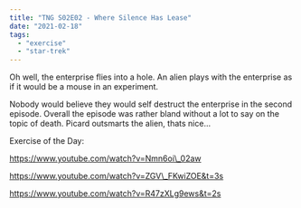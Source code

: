 ```yaml
---
title: "TNG S02E02 - Where Silence Has Lease"
date: "2021-02-18"
tags: 
  - "exercise"
  - "star-trek"
---
```


Oh well, the enterprise flies into a hole. An alien plays with the enterprise as if it would be a mouse in an experiment.

Nobody would believe they would self destruct the enterprise in the second episode. Overall the episode was rather bland without a lot to say on the topic of death. Picard outsmarts the alien, thats nice...

Exercise of the Day:

https://www.youtube.com/watch?v=Nmn6oi\_02aw

https://www.youtube.com/watch?v=ZGV\_FKwiZOE&t=3s

https://www.youtube.com/watch?v=R47zXLg9ews&t=2s
